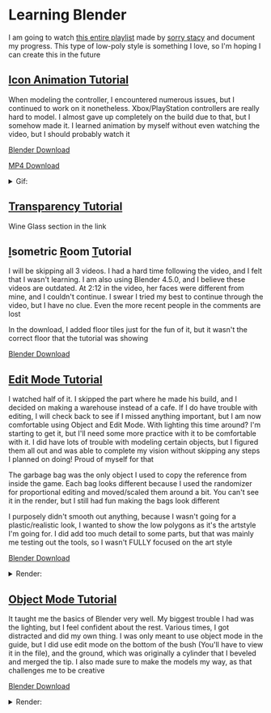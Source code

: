 # Learning Blender

  I am going to watch [this entire playlist](https://youtube.com/playlist?list=PLBFlNqVVeLRwxPka8Ia1s21CS380folEA&si=Ry1s9J6yCDHpZwcb) made by [sorry stacy](https://www.youtube.com/channel/UCO3AOLFI3GsXAuRhYOR-wyA) and document my progress. This type of low-poly style is something I love, so I'm hoping I can create this in the future

  ## [Icon Animation Tutorial](https://youtu.be/nOxK5aecZOg?si=hMsmNrOVkZXmgrgi)
  When modeling the controller, I encountered numerous issues, but I continued to work on it nonetheless. Xbox/PlayStation controllers are really hard to model. I almost gave up completely on the build due to that, but I somehow made it. I learned animation by myself without even watching the video, but I should probably watch it

  [Blender Download](https://github.com/ThePeacook/Blender-Portfolio/raw/refs/heads/main/Learning%20Blender/Files/Controller%20Animation.blend)
  
[MP4 Download](https://github.com/ThePeacook/Blender-Portfolio/raw/refs/heads/main/Learning%20Blender/Videos/Xbox%20360%20Controller%20Animation.mp4)
<details>
  <summary>Gif:</summary>
  <img src="https://github.com/ThePeacook/Blender-Portfolio/blob/main/Learning%20Blender/Videos/Xbox%20360%20Controller%20Animation.gif" width="500">
</details>

  ## [Transparency Tutorial](https://github.com/ThePeacook/Blender-Portfolio/tree/main/Daily3D%20Reddit#wine-glass)
  Wine Glass section in the link

  ## [I](https://youtu.be/J6b_pcAX1TQ?si=q7e2-6FREk54EysJ)sometric [R](https://youtu.be/9o7RDkFhOxg?si=BeNI9miF_BTCAg9N)oom [T](https://youtu.be/Pe7WD586jzk?si=PzDOez3inC_5RS0D)utorial
  I will be skipping all 3 videos. I had a hard time following the video, and I felt that I wasn't learning. I am also using Blender 4.5.0, and I believe these videos are outdated. At 2:12 in the video, her faces were different from mine, and I couldn't continue. I swear I tried my best to continue through the video, but I have no clue. Even the more recent people in the comments are lost

  In the download, I added floor tiles just for the fun of it, but it wasn't the correct floor that the tutorial was showing

[Blender Download](https://github.com/ThePeacook/Blender-Portfolio/raw/refs/heads/main/Learning%20Blender/Files/Isometric%20Bedroom.blend)

  ## [Edit Mode Tutorial](https://youtu.be/8VmXzjgWQEg?si=tQnfDizexSrvXcY-)
  I watched half of it. I skipped the part where he made his build, and I decided on making a warehouse instead of a cafe. If I do have trouble with editing, I will check back to see if I missed anything important, but I am now comfortable using Object and Edit Mode. With lighting this time around? I'm starting to get it, but I'll need some more practice with it to be comfortable with it. I did have lots of trouble with modeling certain objects, but I figured them all out and was able to complete my vision without skipping any steps I planned on doing! Proud of myself for that

  The garbage bag was the only object I used to copy the reference from inside the game. Each bag looks different because I used the randomizer for proportional editing and moved/scaled them around a bit. You can't see it in the render, but I still had fun making the bags look different

  I purposely didn't smooth out anything, because I wasn't going for a plastic/realistic look, I wanted to show the low polygons as it's the artstyle I'm going for. I did add too much detail to some parts, but that was mainly me testing out the tools, so I wasn't FULLY focused on the art style

[Blender Download](https://github.com/ThePeacook/Blender-Portfolio/raw/refs/heads/main/Learning%20Blender/Files/Second%20Build.blend)
<details>
  <summary>Render:</summary>
  <img src="https://github.com/ThePeacook/Blender-Portfolio/blob/main/Learning%20Blender/Images/Second%20Build.png" width="1000">
</details>

  ## [Object Mode Tutorial](https://youtu.be/uOmYInaX-wE?si=HwOj1ibuq26Y7SHJ)
  It taught me the basics of Blender very well. My biggest trouble I had was the lighting, but I feel confident about the rest. Various times, I got distracted and did my own thing. I was only meant to use object mode in the guide, but I did use edit mode on the bottom of the bush (You'll have to view it in the file), and the ground, which was originally a cylinder that I beveled and merged the tip. I also made sure to make the models my way, as that challenges me to be creative
  
  [Blender Download](https://github.com/ThePeacook/Blender-Portfolio/raw/refs/heads/main/Learning%20Blender/Files/First%20Build.blend)
<details>
  <summary>Render:</summary>
  <img src="https://github.com/ThePeacook/Blender-Portfolio/blob/main/Learning%20Blender/Images/First%20Build.png" width="1000">
</details>
